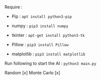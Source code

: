 Require :

 - Pip : `apt install python3-pip`

 - numpy : `pip3 install numpy`

 - tkinter : `apt-get install python3-tk`

 - Pillow : `pip3 install Pillow`

 - matplotlib : `pip3 install matplotlib`

 Run following to start the AI : `python3 main.py`

Random [x]
Monte Carlo [x] 
